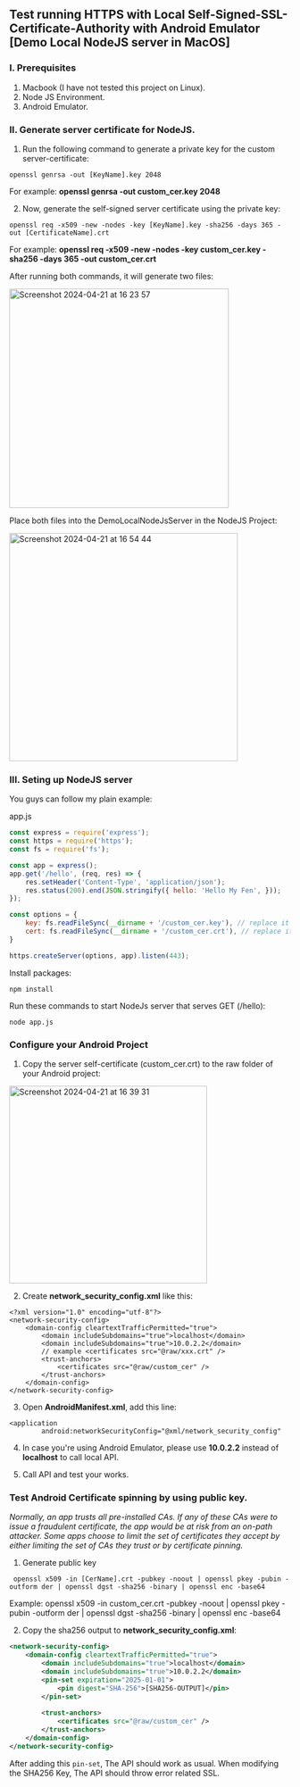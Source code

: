 ## Test running HTTPS with Local Self-Signed-SSL-Certificate-Authority with Android Emulator [Demo Local NodeJS server in MacOS]

### I. Prerequisites
1. Macbook (I have not tested this project on Linux).
2. Node JS Environment.
3. Android Emulator.


### II. Generate server certificate for NodeJS.
1. Run the following command to generate a private key for the custom server-certificate:
   
```
openssl genrsa -out [KeyName].key 2048
```
For example: **openssl genrsa -out custom_cer.key 2048**

2. Now, generate the self-signed server certificate using the private key:

```
openssl req -x509 -new -nodes -key [KeyName].key -sha256 -days 365 -out [CertificateName].crt
```

For example: **openssl req -x509 -new -nodes -key custom_cer.key -sha256 -days 365 -out custom_cer.crt**


After running both commands, it will generate two files:

<img width="393" alt="Screenshot 2024-04-21 at 16 23 57" src="https://github.com/caosytrung/AndriodSelfCertificateAuthority/assets/17381611/f9f0739d-d55b-483f-ac55-bcf40fbe4dbb">



Place both files into the DemoLocalNodeJsServer in the NodeJS Project: 

<img width="409" alt="Screenshot 2024-04-21 at 16 54 44" src="https://github.com/caosytrung/AndriodSelfCertificateAuthority/assets/17381611/02b0a61a-7221-47c9-8538-6d2f19325210">




### III. Seting up NodeJS server
You guys can follow my plain example:

app.js
~~~js
const express = require('express');
const https = require('https');
const fs = require('fs');

const app = express();
app.get('/hello', (req, res) => {
    res.setHeader('Content-Type', 'application/json');
    res.status(200).end(JSON.stringify({ hello: 'Hello My Fen', }));
});

const options = {
    key: fs.readFileSync(__dirname + '/custom_cer.key'), // replace it with your key name
    cert: fs.readFileSync(__dirname + '/custom_cer.crt'), // replace it with your certificate name
}

https.createServer(options, app).listen(443);
~~~

Install packages:

```
npm install 
```

Run these commands to start NodeJs server that serves GET (/hello):
```
node app.js
```

### Configure your Android Project

1. Copy the server self-certificate (custom_cer.crt) to the raw folder of your Android project: 

<img width="354" alt="Screenshot 2024-04-21 at 16 39 31" src="https://github.com/caosytrung/AndriodSelfCertificateAuthority/assets/17381611/7b1ffd2f-7bb4-4868-8c9c-9cbfbdb1434c">


2. Create **network_security_config.xml** like this:

```
<?xml version="1.0" encoding="utf-8"?>
<network-security-config>
    <domain-config cleartextTrafficPermitted="true">
        <domain includeSubdomains="true">localhost</domain>
        <domain includeSubdomains="true">10.0.2.2</domain>
        // example <certificates src="@raw/xxx.crt" />
        <trust-anchors>
            <certificates src="@raw/custom_cer" />
        </trust-anchors>
    </domain-config>
</network-security-config>
```

3. Open **AndroidManifest.xml**, add this line: 
```
<application
        android:networkSecurityConfig="@xml/network_security_config"
```

4. In case you're using Android Emulator, please use **10.0.2.2** instead of **localhost** to call local API.

5. Call API and test your works.

### Test Android Certificate spinning by using public key.

*Normally, an app trusts all pre-installed CAs. If any of these CAs were to issue a fraudulent certificate, the app would be at risk from an on-path attacker. Some apps choose to limit the set of certificates they accept by either limiting the set of CAs they trust or by certificate pinning.*

1. Generate public key
```
 openssl x509 -in [CerName].crt -pubkey -noout | openssl pkey -pubin -outform der | openssl dgst -sha256 -binary | openssl enc -base64
```

Example: openssl x509 -in custom_cer.crt -pubkey -noout | openssl pkey -pubin -outform der | openssl dgst -sha256 -binary | openssl enc -base64

2. Copy the sha256 output to  **network_security_config.xml**:

~~~xml
<network-security-config>
    <domain-config cleartextTrafficPermitted="true">
        <domain includeSubdomains="true">localhost</domain>
        <domain includeSubdomains="true">10.0.2.2</domain>
        <pin-set expiration="2025-01-01">
            <pin digest="SHA-256">[SHA256-OUTPUT]</pin>
        </pin-set>
        
        <trust-anchors>
            <certificates src="@raw/custom_cer" />
        </trust-anchors>
    </domain-config>
</network-security-config>
~~~

After adding this `pin-set`, The API should work as usual. When modifying the SHA256 Key, The API should throw error related SSL.



